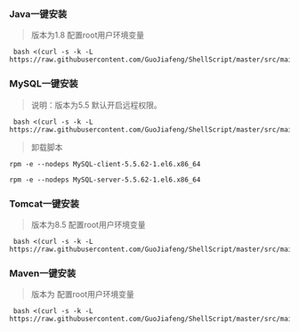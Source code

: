 

### Java一键安装
> 版本为1.8 配置root用户环境变量


~~~
 bash <(curl -s -k -L https://raw.githubusercontent.com/GuoJiafeng/ShellScript/master/src/main/resources/javaInstaller.sh)
~~~



### MySQL一键安装
> 说明：版本为5.5 默认开启远程权限。
~~~
 bash <(curl -s -k -L https://raw.githubusercontent.com/GuoJiafeng/ShellScript/master/src/main/resources/mysqlInstaller.sh)
~~~
> 卸载脚本
~~~
rpm -e --nodeps MySQL-client-5.5.62-1.el6.x86_64

rpm -e --nodeps MySQL-server-5.5.62-1.el6.x86_64
~~~




### Tomcat一键安装
> 版本为8.5  配置root用户环境变量


~~~
 bash <(curl -s -k -L https://raw.githubusercontent.com/GuoJiafeng/ShellScript/master/src/main/resources/tomcatInstaller.sh)
~~~




### Maven一键安装
> 版本为  配置root用户环境变量


~~~
 bash <(curl -s -k -L https://raw.githubusercontent.com/GuoJiafeng/ShellScript/master/src/main/resources/mavenInstaller.sh)
~~~


